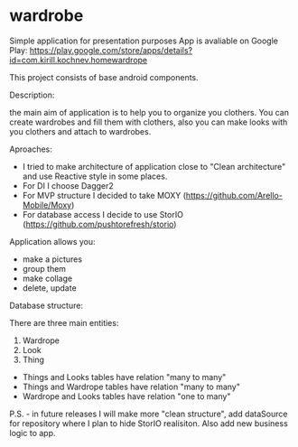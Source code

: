 # wardrobe
Simple application for presentation purposes
App is avaliable on Google Play: https://play.google.com/store/apps/details?id=com.kirill.kochnev.homewardrope

This project consists of base android components.

Description:
 
  the main aim of application is to help you to organize you clothers.
  You can create wardrobes and fill them with clothers,
  also you can make looks with you clothers and attach to wardrobes.

Aproaches:
  - I tried to make architecture of application close to "Clean architecture" and use Reactive style in some places.
  - For DI I choose Dagger2
  - For MVP structure I decided to take MOXY (https://github.com/Arello-Mobile/Moxy)
  - For database access I decide to use StorIO (https://github.com/pushtorefresh/storio)

Application allows you:
 - make a pictures
 - group them
 - make collage
 - delete, update
 
Database structure:
 
 There are three main entities:
 1) Wardrope
 2) Look
 3) Thing
 
  - Things and Looks tables have relation "many to many"
  - Things and Wardrope tables have relation "many to many"
  - Wardrope and Looks tables have relation "one to many"
 
P.S. - in future releases I will make more "clean structure",
add dataSource for repository where I plan to hide StorIO realisiton.
Also add new business logic to app.
 
